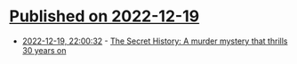 # [Published on 2022-12-19](index.md)

* [2022-12-19, 22:00:32](https://news.ycombinator.com/item?id=34058362) - [The Secret History: A murder mystery that thrills 30 years on](https://www.bbc.com/culture/article/20221020-the-secret-history-a-murder-mystery-that-thrills-30-years-o)
